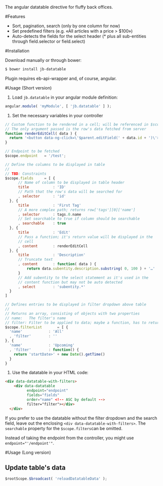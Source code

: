 The angular datatable directive for fluffy back offices. 

#Features

- Sort, pagination, search (only by one column for now)
- Set predefined filters (e.g. «All articles with a price > $100»)
- Auto-detects the fields for the select header (* plus all sub-entities through field.selector or field.select)

#Installation

Download manually or through bower:

```bash
$ bower install jb-datatable 
```

Plugin requires eb-api-wrapper and, of course, angular.

#Usage (Short version)

1. Load ```jb.datatable``` in your angular module definition:

  ```javascript
  angular.module( 'myModule', [ 'jb.datatable' ] );
  ```
  
1. Set the necessary variables in your controller

  ```javascript
  // Custom function to be rendered in a cell; will be referenced in $scope.fields
  // The only argument passed is the row's data fetched from server
  function renderEditCell( data ) {
    return '<button data-ng-click=\'$parent.editField(' + data.id + ')\'>Edit</button>';
  }
  
  // Endpoint to be fetched
  $scope.endpoint   = '/test';
  
  // Define the columns to be displayed in table
  //
  // TBD: Constraints
  $scope.fields     = [ {
        // Name of column to be displayed in table header
        title           : 'ID' 
        // Path that the row's data will be searched for
        , selector      : 'id' 
    }, {
        title           : 'First Tag'
        // A more complex path; returns row['tags'][0]['name']
        , selector      : tags.0.name
        // Set searchable to true if column should be searchable
        , searchable    : true
    }, {
        title           : 'Edit'
        // Pass a function; it's return value will be displayed in the
        // cell
        , content       : renderEditCell
    }, {
        title           : 'Description'
        // Truncate text
        , content       : function( data ) {
            return data.subentity.description.substring( 0, 100 ) + '…'
        }
        // Add subentity to the select statement as it's used in the
        // content function but may not be auto detected
        , select        : 'subentity.*'
    }
]
 
  // Defines entries to be displayed in filter dropdown above table
  //
  // Returns an array, consisting of objects with two properties
  // name:   The filter's name
  // filter: Filter to be applied to data; maybe a function, has to return a filter string
  $scope.filterList       = [ {
    'name'            : 'All'
    , 'filter'        : ''
  }, {
    'name'            : 'Upcoming'
    , 'filter'        : function() {
      return 'startDate>' + new Date().getTime()
    }
  }
  ```

1. Use the datatable in your HTML code:

  ```html
  <div data-datatable-with-filters>
      <div data-datatable 
            endpoint="endpoint"
            fields="fields"
            order="name" <!-- ASC by default -->
            filter="filter"></div>
    </div>
  ```
  
  If you prefer to use the datatable without the filter dropdown and the search field, leave out the enclosing `<div data-datatable-with-filters>`. The `searchable` property for the `$scope.filters`can be omitted.
  
  Instead of taking the endpoint from the controller, you might use ```endpoint="'/endpoint'"```.

#Usage (Long version)

## Update table's data
```javascript
$rootScope.$broadcast( 'reloadDatatableData' );
```